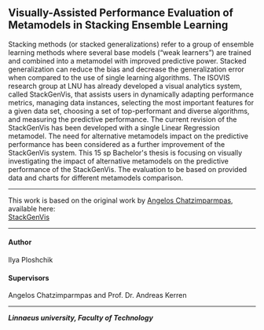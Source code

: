 ## Visually-Assisted Performance Evaluation of Metamodels in Stacking Ensemble Learning

Stacking methods (or stacked generalizations) refer to a group of ensemble learning methods where several base models (“weak learners”) are trained and combined into a metamodel with improved predictive power. Stacked generalization can reduce the bias and decrease the generalization error when compared to the use of single learning algorithms.
The ISOVIS research group at LNU has already developed a visual analytics system, called StackGenVis, that assists users in dynamically adapting performance metrics, managing data instances, selecting the most important features for a given data set, choosing a set of top-performant and diverse algorithms, and measuring the predictive performance.
The current revision of the StackGenVis has been developed with a single Linear Regression metamodel. The need for alternative metamodels impact on the predictive performance has been considered as a further improvement of the StackGenVis system.
This 15 sp Bachelor's thesis is focusing on visually investigating the impact of alternative metamodels on the predictive performance of the StackGenVis.
The evaluation to be based on provided data and charts for different metamodels comparison. </br>

---
This work is based on the original work by [Angelos Chatzimparmpas](mailto:angelos.chatzimparmpas@lnu.se), available here: </br>
[StackGenVis](https://github.com/angeloschatzimparmpas/StackGenVis)

---
#### Author
Ilya Ploshchik
#### Supervisors
Angelos Chatzimparmpas and Prof. Dr. Andreas Kerren 

---
***Linnaeus university, Faculty of Technology***
